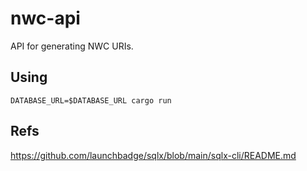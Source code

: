 # nwc-api

API for generating NWC URIs.


## Using

```
DATABASE_URL=$DATABASE_URL cargo run
```



## Refs

https://github.com/launchbadge/sqlx/blob/main/sqlx-cli/README.md

